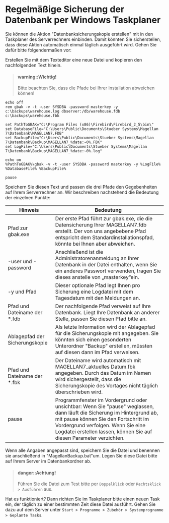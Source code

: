 # Regelmäßige Sicherung der Datenbank per Windows Taskplaner

Sie können die Aktion "Datenbanksicherungskopie erstellen" mit in den Taskplaner des Serverrechners einbinden. Damit könnten Sie sicherstellen, dass diese Aktion automatisch einmal täglich ausgeführt wird. Gehen Sie dafür bitte folgendermaßen vor:

Erstellen Sie mit dem Texteditor eine neue Datei und kopieren den nachfolgenden Text hinein.

> #### warning::Wichtig!
>
> Bitte beachten Sie, dass die Pfade bei Ihrer Installation abweichen können!

```
echo off
rem gbak -v -t -user SYSDBA -password masterkey -y c:\backups\warehouse.log dbserver:/db/warehouse.fdb c:\backups\warehouse.fbk

set PathToGBAK="C:\Program Files (x86)\Firebird\Firebird_2_5\bin\"
set DatabaseFile="C:\Users\Public\Documents\Stueber Systems\Magellan 7\Datenbank\MAGELLAN7.FDB"
set BackupFile="C:\Users\Public\Documents\Stueber Systems\Magellan 7\Datenbank\Backup\MAGELLAN7_%date:~0%.FBK"
set LogFile="C:\Users\Public\Documents\Stueber Systems\Magellan 7\Datenbank\Backup\MAGELLAN7_%date:~0%.log"

echo on
%PathToGBAK%\gbak -v -t -user SYSDBA -password masterkey -y %LogFile% %DatabaseFile% %BackupFile%

pause
```

Speichern Sie diesen Text und passen die drei Pfade den Gegebenheiten auf Ihrem Serverrechner an. Wir beschreiben nachstehend die Bedeutung der einzelnen Punkte:

| Hinweis | Bedeutung |
| --- | --- |
| Pfad zur gbak.exe | Der erste Pfad führt zur gbak.exe, die die Datensicherung Ihrer MAGELLAN7.fdb erstellt. Der von uns angebebene Pfad entspricht dem Standardinstallationspfad, könnte bei Ihnen aber abweichen. |
| -user und -password | Anschließend ist die Administratorenanmeldung an Ihrer Datenbank in der Datei enthalten, wenn Sie ein anderes Passwort verwenden, tragen Sie dieses anstelle von „masterkey“ein. |
| -y und Pfad | Dieser optionale Pfad legt Ihnen pro Sicherung eine Logdatei mit dem Tagesdatum mit den Meldungen an. |
| Pfad und Dateiname der \*.fdb | Der nachfolgende Pfad verweist auf Ihre Datenbank. Liegt Ihre Datenbank an anderer Stelle, passen Sie diesen Pfad bitte an. |
| Ablagepfad der Sicherungskopie | Als letzte Information wird der Ablagepfad für die Sicherungskopie mit angegeben. Sie könnten sich einen gesonderten Unterordner "Backup" erstellen, müssten auf diesen dann im Pfad verweisen. |
| Pfad und Dateiname der \*.fbk | Der Dateiname wird automatisch mit MAGELLAN7\_aktuelles Datum.fbk angegeben. Durch das Datum im Namen wird sichergestellt, dass die Sicherungskopie des Vortages nicht täglich überschrieben wird. |
| pause | Programmfenster im Vordergrund oder unsichtbar: Wenn Sie "pause" weglassen, dann läuft die Sicherung im Hintergrund ab, mit pause können Sie den Fortschritt im Vordergrund verfolgen. Wenn Sie eine Logdatei erstellen lassen, können Sie auf diesen Parameter verzichten. |

Wenn alle Angaben angepasst sind, speichern Sie die Datei und benennen sie anschließend in "MagellanBackup.bat"um. Legen Sie diese Datei bitte auf Ihrem Server im Datenbankordner ab.

> #### danger::Achtung!
>
> Führen Sie die Datei zum Test bitte per `Doppelklick` oder `Rechtsklick > Ausführen` aus.

Hat es funktioniert? Dann richten Sie im Taskplaner bitte einen neuen Task ein, der täglich zu einer bestimmten Zeit diese Datei ausführt. Gehen Sie dazu auf dem Server unter `Start > Programme > Zubehör > Systemprogramme > Geplante Tasks`.

